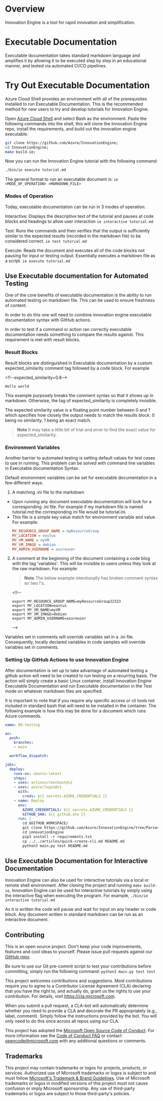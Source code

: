 # Overview

Innovation Engine is a tool for rapid innovation and simplification.

# Executable Documentation 
Executable documentation takes standard markdown language and amplifies it by 
allowing it to be executed step by step in an educational manner, and tested 
via automated CI/CD pipelines.

# Try Out Executable Documentation 
Azure Cloud Shell provides an environment with all of the prerequisites 
installed to run Executable Documentation. This is the recommended method for 
new users to try and develop tutorials for Innovation Engine. 

Open [Azure Cloud Shell](https://ms.portal.azure.com/#cloudshell/) and select 
Bash as the environment. Paste the following commands into the shell, this will 
clone the Innovation Engine repo, install the requirements, and build out the 
innovation engine executable.

```bash
git clone https://github.com/Azure/InnovationEngine;
cd InnovationEngine;
make build-ie;
```

Now you can run the Innovation Engine tutorial with the following 
command:

```bash
./bin/ie execute tutorial.md
```

The general format to run an executable document is: 
`ie <MODE_OF_OPERATION> <MARKDOWN_FILE>`

### Modes of Operation
Today, executable documentation can be run in 3 modes of operation:

Interactive: Displays the descriptive text of the tutorial and pauses at code 
blocks and headings to allow user interaction 
`ie interactive tutorial.md`

Test: Runs the commands and then verifies that the output is sufficiently 
similar to the expected results (recorded in the markdown file) to be 
considered correct. `ie test tutorial.md`

Execute: Reads the document and executes all of the code blocks not pausing for 
input or testing output. Essentially executes a markdown file as a script. 
`ie execute tutorial.md`

## Use Executable documentation for Automated Testing
One of the core benefits of executable documentation is the ability to run 
automated testing on markdown file. This can be used to ensure freshness of 
content.

In order to do this one will need to combine innovation engine executable 
documentation syntax with GitHub actions. 

In order to test if a command or action ran correctly executable documentation 
needs something to compare the results against. This requirement is met with 
result blocks.

### Result Blocks
Result blocks are distinguished in Executable documentation by a custom 
expected_similarity comment tag followed by a code block. For example

<!!--expected_similarity=0.8-->
<!--expected_similarity=0.8-->
```text
Hello world
```
This example purposely breaks the comment syntax so that it shows up in 
markdown. Otherwise, the tag of expected_similarity is completely invisible.

The expected similarity value is a floating point number between 0 and 1 which 
specifies how closely the output needs to match the results block. 0 being no 
similarity, 1 being an exact match.

>**Note** It may take a little bit of trial and error to find the exact value for expected_similarity.

### Environment Variables

Another barrier to automated testing is setting default values for test cases 
to use in running. This problem can be solved with command line variables in 
Executable documentation Syntax. 

Default environment variables can be set for executable documentation in a few 
different ways. 

1. A matching .ini file to the markdown
  - Upon running any document executable documentation will look for a 
  corresponding .ini file. For example if my markdown file is named tutorial.md 
  the corresponding ini file would be tutorial.ini. 
  - This file is a simple key value match for environment variable and value. 
  For example:
    ```ini
    MY_RESOURCE_GROUP_NAME = myResourceGroup
    MY_LOCATION = eastus
    MY_VM_NAME = myVM
    MY_VM_IMAGE = debian
    MY_ADMIN_USERNAME = azureuser
    ```
2. A comment at the beginning of the document containing a code blog with the 
tag 'variables'. This will be invisible to users unless they look at the raw 
markdown. For example:
    >**Note** The below example intentionally has broken comment syntax w/ two !'s.
  
    <!!-- 
    ```variables
    export MY_RESOURCE_GROUP_NAME=myResourceGroup22323
    export MY_LOCATION=eastus
    export MY_VM_NAME=myVM
    export MY_VM_IMAGE=debian
    export MY_ADMIN_USERNAME=azureuser
    ```
    -->

Variables set in comments will override variables set in a .ini file. 
Consequently, locally declared variables in code samples will override 
variables set in comments. 

### Setting Up GitHub Actions to use Innovation Engine

After documentation is set up to take advantage of automated testing a github 
action will need to be created to run testing on a recurring basis. The action 
will simply create a basic Linux container, install Innovation Engine 
Executable Documentation and run Executable documentation in the Test mode on 
whatever markdown files are specified.

It is important to note that if you require any specific access or cli tools 
not included in standard bash that will need to be installed in the container. 
The following example is how this may be done for a document which runs Azure 
commands.

```yml
name: 00-testing

on:
  push:
    branches:
    - main

  workflow_dispatch:

jobs:
  deploy:
    runs-on: ubuntu-latest
    steps:
    - uses: actions/checkout@v2
    - uses: azure/login@v1
      with:
        creds: ${{ secrets.AZURE_CREDENTIALS }}
    - name: Deploy
      env:
        AZURE_CREDENTIALS: ${{ secrets.AZURE_CREDENTIALS }}
        GITHUB_SHA: ${{ github.sha }}
      run: |
        cd $GITHUB_WORKSPACE/
        git clone https://github.com/Azure/InnovationEngine/tree/ParserAndExecutor
        cd innovationEngine
        pip3 install -r requirements.txt
        cp ../../articles/quick-create-cli.md README.md
        python3 main.py test README.md
```


## Use Executable Documentation for Interactive Documentation 

Innovation Engine can also be used for interactive tutorials via a local or 
remote shell environment. After cloning the project and running 
`make build-ie`, Innovation Engine can be used for 
interactive tutorials by simply using the interactive flag when executing the 
program. For example, `./bin/ie interactive tutorial.md`

As it is written the code will pause and wait for input on any header or code 
block. Any document written in standard markdown can be run as an interactive 
document.

## Contributing

This is an open source project. Don't keep your code improvements,
features and cool ideas to yourself. Please issue pull requests
against our [GitHub repo](https://github.com/Azure/innovationengine).

Be sure to use our Git pre-commit script to test your contributions
before committing, simply run the following command: `python3 main.py test test`

This project welcomes contributions and suggestions.  Most
contributions require you to agree to a Contributor License Agreement
(CLA) declaring that you have the right to, and actually do, grant us
the rights to use your contribution. For details, visit
https://cla.microsoft.com.

When you submit a pull request, a CLA-bot will automatically determine
whether you need to provide a CLA and decorate the PR appropriately
(e.g., label, comment). Simply follow the instructions provided by the
bot. You will only need to do this once across all repos using our
CLA.

This project has adopted
the
[Microsoft Open Source Code of Conduct](https://opensource.microsoft.com/codeofconduct/).
For more information see
the
[Code of Conduct FAQ](https://opensource.microsoft.com/codeofconduct/faq/) or
contact [opencode@microsoft.com](mailto:opencode@microsoft.com) with
any additional questions or comments.


## Trademarks

This project may contain trademarks or logos for projects, products, or 
services. Authorized use of Microsoft trademarks or logos is subject to and 
must follow [Microsoft's Trademark & Brand Guidelines](https://www.microsoft.com/en-us/legal/intellectualproperty/trademarks/usage/general).
Use of Microsoft trademarks or logos in modified versions of this project must 
not cause confusion or imply Microsoft sponsorship. Any use of third-party 
trademarks or logos are subject to those third-party's policies.
